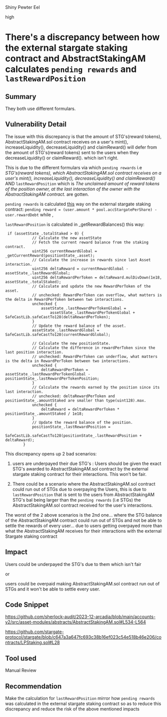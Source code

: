 Shiny Pewter Eel

high

# There's a discrepancy between how the external stargate staking contract and AbstractStakingAM calculates `pending rewards` and  `lastRewardPosition`

## Summary
They both use different formulars.
## Vulnerability Detail
The issue with this discrepancy is that the amount of STG's(reward tokens), AbstractStakingAM.sol  contract receives on a user's  mint(), increaseLiquidity(), decreaseLiquidity() and claimReward() will defer from the amount of STG's(reward tokens) sent to the users when they decreaseLiquidity() or claimReward(). which isn't right.

This is due to the different formulars via which `pending rewards` i.e _STG's(reward tokens), which AbstractStakingAM.sol  contract receives on a user's  mint(), increaseLiquidity(), decreaseLiquidity() and claimReward()_   AND `lastRewardPosition` which is _The unclaimed amount of reward tokens of the position owner, at the last interaction of the owner with the AbstractStakingAM contract._ are gotten.

`pending rewards`  is calculated [this](https://github.com/stargate-protocol/stargate/blob/c647a3a647fc693c38b16ef023c54e518b46e206/contracts/LPStaking.sol#L28) way on the external stargate staking contract:  `pending reward = (user.amount * pool.accStargatePerShare) - user.rewardDebt` while ,

`lastRewardPosition` is calculated  in _getRewardBalances() this way: 
```solidity
 if (assetState_.totalStaked > 0) {
            // Calculate the new assetState
            // Fetch the current reward balance from the staking contract.
            uint256 currentRewardGlobal = _getCurrentReward(positionState_.asset);
            // Calculate the increase in rewards since last Asset interaction.
            uint256 deltaReward = currentRewardGlobal - assetState_.lastRewardGlobal;
            uint256 deltaRewardPerToken = deltaReward.mulDivDown(1e18, assetState_.totalStaked);
            // Calculate and update the new RewardPerToken of the asset.
            // unchecked: RewardPerToken can overflow, what matters is the delta in RewardPerToken between two interactions.
            unchecked {
                assetState_.lastRewardPerTokenGlobal =
                    assetState_.lastRewardPerTokenGlobal + SafeCastLib.safeCastTo128(deltaRewardPerToken);
            }
            // Update the reward balance of the asset.
            assetState_.lastRewardGlobal = SafeCastLib.safeCastTo128(currentRewardGlobal);

            // Calculate the new positionState.
            // Calculate the difference in rewardPerToken since the last position interaction.
            // unchecked: RewardPerToken can underflow, what matters is the delta in RewardPerToken between two interactions.
            unchecked {
                deltaRewardPerToken = assetState_.lastRewardPerTokenGlobal - positionState_.lastRewardPerTokenPosition;
            }
            // Calculate the rewards earned by the position since its last interaction.
            // unchecked: deltaRewardPerToken and positionState_.amountStaked are smaller than type(uint128).max.
            unchecked {
                deltaReward = deltaRewardPerToken * positionState_.amountStaked / 1e18;
            }
            // Update the reward balance of the position.
            positionState_.lastRewardPosition =
                SafeCastLib.safeCastTo128(positionState_.lastRewardPosition + deltaReward);
        }
```

This discrepancy opens up 2 bad scenarios:
1. users are underpayed their due STG's : Users should be given the exact STG's awarded to AbstractStakingAM.sol  contract  by the external stargate staking contract for their interactions.  This won't be fair.

2. There could be a scenario where the AbstractStakingAM.sol contract could run out of STGs due to overpaying the Users, this is  due to `lastRewardPosition` that is sent to the users from AbstractStakingAM STG's bal being larger than the `pending rewards` (i.e STGs) the AbstractStakingAM.sol contract received for the user's interactions.


The worst of the 2 above scenarios is the 2nd one... where the STG balance of the AbstractStakingAM contract could run out of STGs and not be able to settle the rewards of every user... due to users getting overpayed  more than what the AbstractStakingAM receives for their interactions with the external Stargate staking contract
## Impact
Users could be underpayed the STG's due to them  which isn't fair 

or

 users could be overpaid making AbstractStakingAM.sol contract run out of STGs and it won't be able to settle every user.
## Code Snippet
https://github.com/sherlock-audit/2023-12-arcadia/blob/main/accounts-v2/src/asset-modules/abstracts/AbstractStakingAM.sol#L534-L564

https://github.com/stargate-protocol/stargate/blob/c647a3a647fc693c38b16ef023c54e518b46e206/contracts/LPStaking.sol#L28
## Tool used

Manual Review

## Recommendation
Make  the calculation for `lastRewardPosition` mirror how `pending rewards` was calculated in the  external stargate staking contract so as to reduce this discrepancy and reduce the risk of the above mentioned impacts
